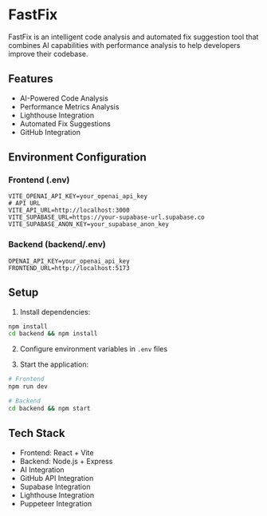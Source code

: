 # FastFix

FastFix is an intelligent code analysis and automated fix suggestion tool that combines AI capabilities with performance analysis to help developers improve their codebase.

## Features

- AI-Powered Code Analysis
- Performance Metrics Analysis
- Lighthouse Integration
- Automated Fix Suggestions
- GitHub Integration

## Environment Configuration

### Frontend (.env)

```env
VITE_OPENAI_API_KEY=your_openai_api_key
# API URL
VITE_API_URL=http://localhost:3000
VITE_SUPABASE_URL=https://your-supabase-url.supabase.co
VITE_SUPABASE_ANON_KEY=your_supabase_anon_key
```

### Backend (backend/.env)

```env
OPENAI_API_KEY=your_openai_api_key
FRONTEND_URL=http://localhost:5173
```

## Setup

1. Install dependencies:

```bash
npm install
cd backend && npm install
```

2. Configure environment variables in `.env` files

3. Start the application:

```bash
# Frontend
npm run dev

# Backend
cd backend && npm start
```

## Tech Stack

- Frontend: React + Vite
- Backend: Node.js + Express
- AI Integration
- GitHub API Integration
- Supabase Integration
- Lighthouse Integration
- Puppeteer Integration
